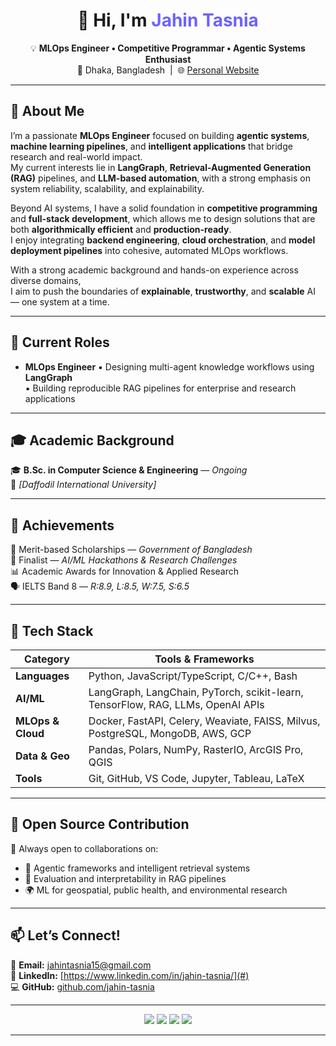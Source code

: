 <h1 align="center">👋 Hi, I'm <span style="color:#6C63FF;">Jahin Tasnia</span></h1>

<p align="center">
  💡 <b>MLOps Engineer • Competitive Programmar • Agentic Systems Enthusiast</b><br>
  📍 Dhaka, Bangladesh &nbsp;|&nbsp; 🌐 <a href="#">Personal Website</a> <!-- Replace # with your website link -->
</p>

---

## 🧠 About Me

I’m a passionate **MLOps Engineer** focused on building **agentic systems**, **machine learning pipelines**, and **intelligent applications** that bridge research and real-world impact.  
My current interests lie in **LangGraph**, **Retrieval-Augmented Generation (RAG)** pipelines, and **LLM-based automation**, with a strong emphasis on system reliability, scalability, and explainability.

Beyond AI systems, I have a solid foundation in **competitive programming** and **full-stack development**, which allows me to design solutions that are both **algorithmically efficient** and **production-ready**.  
I enjoy integrating **backend engineering**, **cloud orchestration**, and **model deployment pipelines** into cohesive, automated MLOps workflows.

With a strong academic background and hands-on experience across diverse domains,  
I aim to push the boundaries of **explainable**, **trustworthy**, and **scalable** AI — one system at a time.

---

## 💼 Current Roles

- **MLOps Engineer**
  ▪️ Designing multi-agent knowledge workflows using **LangGraph**  
  ▪️ Building reproducible RAG pipelines for enterprise and research applications  

---

## 🎓 Academic Background

🎓 **B.Sc. in Computer Science & Engineering** — *Ongoing*  
🏫 *[Daffodil International University]*  

---

## 🏅 Achievements

🥇 Merit-based Scholarships — *Government of Bangladesh*  
🤖 Finalist — *AI/ML Hackathons & Research Challenges*  
📊 Academic Awards for Innovation & Applied Research  
🗣️ IELTS Band 8 — *R:8.9, L:8.5, W:7.5, S:6.5*

---

## 🧰 Tech Stack

| **Category** | **Tools & Frameworks** |
|---------------|------------------------|
| **Languages** | Python, JavaScript/TypeScript, C/C++, Bash |
| **AI/ML** | LangGraph, LangChain, PyTorch, scikit-learn, TensorFlow, RAG, LLMs, OpenAI APIs |
| **MLOps & Cloud** | Docker, FastAPI, Celery, Weaviate, FAISS, Milvus, PostgreSQL, MongoDB, AWS, GCP |
| **Data & Geo** | Pandas, Polars, NumPy, RasterIO, ArcGIS Pro, QGIS |
| **Tools** | Git, GitHub, VS Code, Jupyter, Tableau, LaTeX |

---

## 🤝 Open Source Contribution

💬 Always open to collaborations on:  
- 🧩 Agentic frameworks and intelligent retrieval systems  
- 🧠 Evaluation and interpretability in RAG pipelines  
- 🌍 ML for geospatial, public health, and environmental research  

---

## 📫 Let’s Connect!

📧 **Email:** [jahintasnia15@gmail.com](mailto:jahintasnia15@gmail.com)  
💼 **LinkedIn:** [https://www.linkedin.com/in/jahin-tasnia/](#)  
💻 **GitHub:** [github.com/jahin-tasnia](https://github.com/jahin-tasnia)  

---

<p align="center">
  <img src="https://img.shields.io/badge/Python-3776AB?logo=python&logoColor=white"/>
  <img src="https://img.shields.io/badge/LangGraph-Agentic-blue"/>
  <img src="https://img.shields.io/badge/RAG-Pipelines-green"/>
  <img src="https://img.shields.io/badge/OpenAI-LLMs-black"/>
</p>

---
